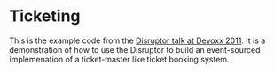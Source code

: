 Ticketing
=========

This is the example code from the [Disruptor talk at Devoxx
2011](http://www.parleys.com/play/514892290364bc17fc56c469/chapter0/related).
It is a demonstration of how to use the Disruptor to build an event-sourced
implemenation of a ticket-master like ticket booking system.
